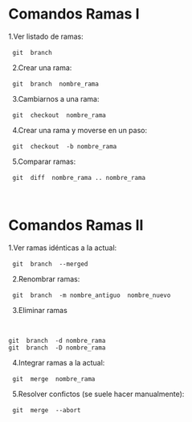 # Comandos Ramas I
1.Ver listado de ramas:

&nbsp;
`git  branch`

&nbsp;
2.Crear una rama:

&nbsp;
`git  branch  nombre_rama`

&nbsp;
3.Cambiarnos a una rama:

&nbsp;
`git  checkout  nombre_rama`

&nbsp;
4.Crear una rama y moverse en un paso:

&nbsp;
`git  checkout  -b nombre_rama`

&nbsp;
5.Comparar ramas:

&nbsp;
`git  diff  nombre_rama .. nombre_rama`

&nbsp;
# Comandos Ramas II
1.Ver ramas idénticas a la actual:

&nbsp;
`git  branch  --merged`

&nbsp;
2.Renombrar ramas:

&nbsp;
`git  branch  -m nombre_antiguo  nombre_nuevo`

&nbsp;
3.Eliminar ramas

&nbsp;
~~~
git  branch  -d nombre_rama
git  branch  -D nombre_rama
~~~

&nbsp;
4.Integrar ramas a la actual:

&nbsp;
`git  merge  nombre_rama`

&nbsp;
5.Resolver confictos (se suele hacer manualmente):

&nbsp;
`git  merge  --abort`
